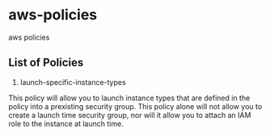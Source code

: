 # aws-policies
aws policies


## List of Policies

1. launch-specific-instance-types 

This policy will allow you to launch instance types that are defined in the policy into a prexisting security group. 
This policy alone will not allow you to create a launch time security group, nor will it allow you to attach an IAM role to the instance at launch time. 
